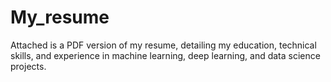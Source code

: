 # My_resume
Attached is a PDF version of my resume, detailing my education, technical skills, and experience in machine learning, deep learning, and data science projects.
